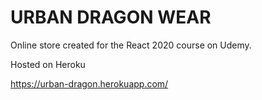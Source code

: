 # URBAN DRAGON WEAR

Online store created for the React 2020 course on Udemy. 

Hosted on Heroku

https://urban-dragon.herokuapp.com/
